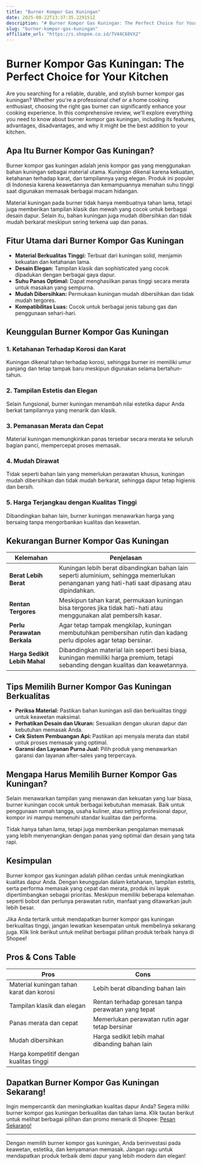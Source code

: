 ```yaml
---
title: "Burner Kompor Gas Kuningan"
date: 2025-08-22T13:37:35.229151Z
description: "# Burner Kompor Gas Kuningan: The Perfect Choice for Your Kitchen..."
slug: "burner-kompor-gas-kuningan"
affiliate_url: "https://s.shopee.co.id/7V44C68VX2"
---
```

# Burner Kompor Gas Kuningan: The Perfect Choice for Your Kitchen

Are you searching for a reliable, durable, and stylish burner kompor gas kuningan? Whether you're a professional chef or a home cooking enthusiast, choosing the right gas burner can significantly enhance your cooking experience. In this comprehensive review, we'll explore everything you need to know about burner kompor gas kuningan, including its features, advantages, disadvantages, and why it might be the best addition to your kitchen.

## Apa Itu Burner Kompor Gas Kuningan?

Burner kompor gas kuningan adalah jenis kompor gas yang menggunakan bahan kuningan sebagai material utama. Kuningan dikenal karena kekuatan, ketahanan terhadap karat, dan tampilannya yang elegan. Produk ini populer di Indonesia karena keawetannya dan kemampuannya menahan suhu tinggi saat digunakan memasak berbagai macam hidangan.

Material kuningan pada burner tidak hanya membuatnya tahan lama, tetapi juga memberikan tampilan klasik dan mewah yang cocok untuk berbagai desain dapur. Selain itu, bahan kuningan juga mudah dibersihkan dan tidak mudah berkarat meskipun sering terkena uap dan panas.

## Fitur Utama dari Burner Kompor Gas Kuningan

- **Material Berkualitas Tinggi:** Terbuat dari kuningan solid, menjamin kekuatan dan ketahanan lama.
- **Desain Elegan:** Tampilan klasik dan sophisticated yang cocok dipadukan dengan berbagai gaya dapur.
- **Suhu Panas Optimal:** Dapat menghasilkan panas tinggi secara merata untuk masakan yang sempurna.
- **Mudah Dibersihkan:** Permukaan kuningan mudah dibersihkan dan tidak mudah tergores.
- **Kompatibilitas Luas:** Cocok untuk berbagai jenis tabung gas dan penggunaan sehari-hari.

## Keunggulan Burner Kompor Gas Kuningan

### 1. Ketahanan Terhadap Korosi dan Karat
Kuningan dikenal tahan terhadap korosi, sehingga burner ini memiliki umur panjang dan tetap tampak baru meskipun digunakan selama bertahun-tahun.

### 2. Tampilan Estetis dan Elegan
Selain fungsional, burner kuningan menambah nilai estetika dapur Anda berkat tampilannya yang menarik dan klasik.

### 3. Pemanasan Merata dan Cepat
Material kuningan memungkinkan panas tersebar secara merata ke seluruh bagian panci, mempercepat proses memasak.

### 4. Mudah Dirawat
Tidak seperti bahan lain yang memerlukan perawatan khusus, kuningan mudah dibersihkan dan tidak mudah berkarat, sehingga dapur tetap higienis dan bersih.

### 5. Harga Terjangkau dengan Kualitas Tinggi
Dibandingkan bahan lain, burner kuningan menawarkan harga yang bersaing tanpa mengorbankan kualitas dan keawetan.

## Kekurangan Burner Kompor Gas Kuningan

| Kelemahan | Penjelasan |
|------------|------------|
| **Berat Lebih Berat** | Kuningan lebih berat dibandingkan bahan lain seperti aluminium, sehingga memerlukan penanganan yang hati-hati saat dipasang atau dipindahkan. |
| **Rentan Tergores** | Meskipun tahan karat, permukaan kuningan bisa tergores jika tidak hati-hati atau menggunakan alat pembersih kasar. |
| **Perlu Perawatan Berkala** | Agar tetap tampak mengkilap, kuningan membutuhkan pembersihan rutin dan kadang perlu dipoles agar tetap bersinar. |
| **Harga Sedikit Lebih Mahal** | Dibandingkan material lain seperti besi biasa, kuningan memiliki harga premium, tetapi sebanding dengan kualitas dan keawetannya. |

## Tips Memilih Burner Kompor Gas Kuningan Berkualitas

- **Periksa Material:** Pastikan bahan kuningan asli dan berkualitas tinggi untuk keawetan maksimal.
- **Perhatikan Desain dan Ukuran:** Sesuaikan dengan ukuran dapur dan kebutuhan memasak Anda.
- **Cek Sistem Pembuangan Api:** Pastikan api menyala merata dan stabil untuk proses memasak yang optimal.
- **Garansi dan Layanan Purna Jual:** Pilih produk yang menawarkan garansi dan layanan after-sales yang terpercaya.

## Mengapa Harus Memilih Burner Kompor Gas Kuningan?

Selain menawarkan tampilan yang menawan dan kekuatan yang luar biasa, burner kuningan cocok untuk berbagai kebutuhan memasak. Baik untuk penggunaan rumah tangga, usaha kuliner, atau setting profesional dapur, kompor ini mampu memenuhi standar kualitas dan performa.

Tidak hanya tahan lama, tetapi juga memberikan pengalaman memasak yang lebih menyenangkan dengan panas yang optimal dan desain yang tata rapi.

## Kesimpulan

Burner kompor gas kuningan adalah pilihan cerdas untuk meningkatkan kualitas dapur Anda. Dengan keunggulan dalam ketahanan, tampilan estetis, serta performa memasak yang cepat dan merata, produk ini layak dipertimbangkan sebagai prioritas. Meskipun memiliki beberapa kelemahan seperti bobot dan perlunya perawatan rutin, manfaat yang ditawarkan jauh lebih besar.

Jika Anda tertarik untuk mendapatkan burner kompor gas kuningan berkualitas tinggi, jangan lewatkan kesempatan untuk membelinya sekarang juga. Klik link berikut untuk melihat berbagai pilihan produk terbaik hanya di Shopee!

## Pros & Cons Table

| **Pros** | **Cons** |
|------------|------------|
| Material kuningan tahan karat dan korosi | Lebih berat dibanding bahan lain |
| Tampilan klasik dan elegan | Rentan terhadap goresan tanpa perawatan yang tepat |
| Panas merata dan cepat | Memerlukan perawatan rutin agar tetap bersinar |
| Mudah dibersihkan | Harga sedikit lebih mahal dibanding bahan lain |
| Harga kompetitif dengan kualitas tinggi |  |

## Dapatkan Burner Kompor Gas Kuningan Sekarang!

Ingin mempercantik dan meningkatkan kualitas dapur Anda? Segera miliki burner kompor gas kuningan berkualitas dan tahan lama. Klik tautan berikut untuk melihat berbagai pilihan dan promo menarik di Shopee: [Pesan Sekarang!](https://s.shopee.co.id/7V44C68VX2)

---

Dengan memilih burner kompor gas kuningan, Anda berinvestasi pada keawetan, estetika, dan kenyamanan memasak. Jangan ragu untuk mendapatkan produk terbaik demi dapur yang lebih modern dan elegan!